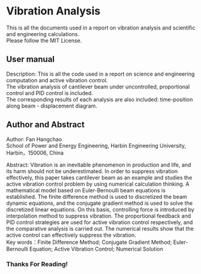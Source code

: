 # Vibration Analysis
This is all the documents used in a report on vibration analysis and scientific and engineering calculations.  
Please follow the MIT License.

## User manual
Description: This is all the code used in a report on science and engineering computation and active vibration control.  
The vibration analysis of cantilever beam under uncontrolled, proportional control and PID control is included.  
The corresponding results of each analysis are also included: time-position along beam - displacement diagram.  

## Author and Abstract
Author: Fan Hangchao  
School of Power and Energy Engineering, Harbin Engineering University, Harbin，150006, China

Abstract: Vibration is an inevitable phenomenon in production and life, and its harm should not be underestimated. In order to suppress vibration effectively, this paper takes cantilever beam as an example and studies the active vibration control problem by using numerical calculation thinking. A mathematical model based on Euler-Bernoulli beam equations is established. The finite difference method is used to discretized the beam dynamic equations, and the conjugate gradient method is used to solve the discretized linear equations. On this basis, controlling force is introduced by interpolation method to suppress vibration. The proportional feedback and PID control strategies are used for active vibration control respectively, and the comparative analysis is carried out. The numerical results show that the active control can effectively suppress the vibration.  
Key words：Finite Difference Method; Conjugate Gradient Method; Euler-Bernoulli Equation; Active Vibration Control; Numerical Solution

### Thanks For Reading!
